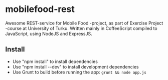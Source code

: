 mobilefood-rest
===============
Awesome REST-service for Mobile Food -project, as part of Exercise Project -course at University of Turku. Written mainly in CoffeeScript compiled to JavaScript, using NodeJS and ExpressJS.

Install
-------
* Use "npm install" to install dependencies
* Use "npm install --dev" to install development dependencies
* Use Grunt to build before running the app: `grunt && node app.js`
